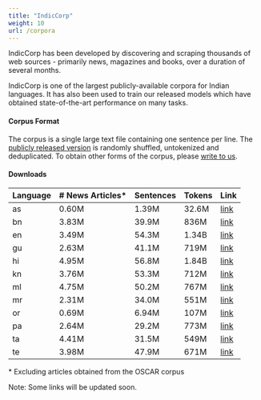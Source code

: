 ```yaml
---
title: "IndicCorp"
weight: 10
url: /corpora
---
```


IndicCorp has been developed by discovering and scraping thousands of web sources - primarily news, magazines and books, over a duration of several months.

IndicCorp is one of the largest publicly-available corpora for Indian languages. It has also been used to train our released models which have obtained state-of-the-art performance on many tasks.


#### Corpus Format

The corpus is a single large text file containing one sentence per line. The [publicly released version](#downloads) is randomly shuffled, untokenized and deduplicated. To obtain other forms of the corpus, please [write to us](/aboutus#contactus).


#### Downloads


| Language | \# News Articles* | Sentences     | Tokens        | Link     |
| -------- | ----------------- | ------------- | ------------- | -------- |
| as       | 0.60M             | 1.39M   |  32.6M  | [link](https://storage.googleapis.com/ai4bharat-public-indic-nlp-corpora/indiccorp/as.tar.xz) |
| bn       | 3.83M             | 39.9M | 836M  | [link](https://storage.googleapis.com/ai4bharat-public-indic-nlp-corpora/indiccorp/bn.tar.xz) |
| en       | 3.49M             | 54.3M | 1.34B | [link](https://storage.googleapis.com/ai4bharat-public-indic-nlp-corpora/indiccorp/en.tar.xz) |
| gu       | 2.63M             | 41.1M | 719M  | [link](https://storage.googleapis.com/ai4bharat-public-indic-nlp-corpora/indiccorp/gu.tar.xz) |
| hi       | 4.95M             | 56.8M |  1.84B | [link]() |
| kn       | 3.76M             | 53.3M | 712M  | [link](https://storage.googleapis.com/ai4bharat-public-indic-nlp-corpora/indiccorp/bn.tar.xz) |
| ml       | 4.75M             | 50.2M |  767M  | [link](https://storage.googleapis.com/ai4bharat-public-indic-nlp-corpora/indiccorp/ml.tar.xz) |
| mr       | 2.31M             | 34.0M | 551M  | [link](https://storage.googleapis.com/ai4bharat-public-indic-nlp-corpora/indiccorp/mr.tar.xz) |
| or       | 0.69M             | 6.94M   | 107M   | [link](https://storage.googleapis.com/ai4bharat-public-indic-nlp-corpora/indiccorp/or.tar.xz) |
| pa       | 2.64M             | 29.2M |  773M  | [link](https://storage.googleapis.com/ai4bharat-public-indic-nlp-corpora/indiccorp/pa.tar.xz) |
| ta       | 4.41M             |  31.5M   |  549M  | [link](https://storage.googleapis.com/ai4bharat-public-indic-nlp-corpora/indiccorp/ta.tar.xz) |
| te       | 3.98M             | 47.9M   |  671M  | [link](https://storage.googleapis.com/ai4bharat-public-indic-nlp-corpora/indiccorp/te.tar.xz) |

\* Excluding articles obtained from the OSCAR corpus

Note: Some links will be updated soon.

